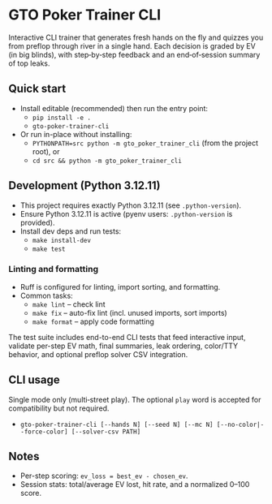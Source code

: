 # GTO Poker Trainer CLI

Interactive CLI trainer that generates fresh hands on the fly and quizzes you from preflop through river in a single hand. Each decision is graded by EV (in big blinds), with step‑by‑step feedback and an end‑of‑session summary of top leaks.

## Quick start

- Install editable (recommended) then run the entry point:
  - `pip install -e .`
  - `gto-poker-trainer-cli`
- Or run in-place without installing:
  - `PYTHONPATH=src python -m gto_poker_trainer_cli` (from the project root), or
  - `cd src && python -m gto_poker_trainer_cli`

## Development (Python 3.12.11)

- This project requires exactly Python 3.12.11 (see `.python-version`).
- Ensure Python 3.12.11 is active (pyenv users: `.python-version` is provided).
- Install dev deps and run tests:
  - `make install-dev`
  - `make test`

### Linting and formatting

- Ruff is configured for linting, import sorting, and formatting.
- Common tasks:
  - `make lint` – check lint
  - `make fix` – auto-fix lint (incl. unused imports, sort imports)
  - `make format` – apply code formatting

The test suite includes end-to-end CLI tests that feed interactive input, validate per-step EV math, final summaries, leak ordering, color/TTY behavior, and optional preflop solver CSV integration.

## CLI usage

Single mode only (multi‑street play). The optional `play` word is accepted for compatibility but not required.

- `gto-poker-trainer-cli [--hands N] [--seed N] [--mc N] [--no-color|--force-color] [--solver-csv PATH]`

## Notes

- Per-step scoring: `ev_loss = best_ev - chosen_ev`.
- Session stats: total/average EV lost, hit rate, and a normalized 0–100 score.
